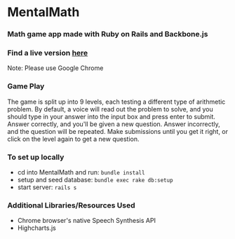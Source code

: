 # MentalMath

### Math game app made with Ruby on Rails and Backbone.js

### Find a live version [here][heroku]
[heroku]: http://mentalmath.judylong.xyz/
Note: Please use Google Chrome

### Game Play
The game is split up into 9 levels, each testing a different type of arithmetic problem.
By default, a voice will read out the problem to solve, and you should type in your answer into the input box and press enter to submit.
Answer correctly, and you'll be given a new question.
Answer incorrectly, and the question will be repeated. Make submissions until you get it right, or click on the level again to get a new question.

### To set up locally
- cd into MentalMath and run: `bundle install`
- setup and seed database: `bundle exec rake db:setup`
- start server: `rails s`

### Additional Libraries/Resources Used
- Chrome browser's native Speech Synthesis API
- Highcharts.js
